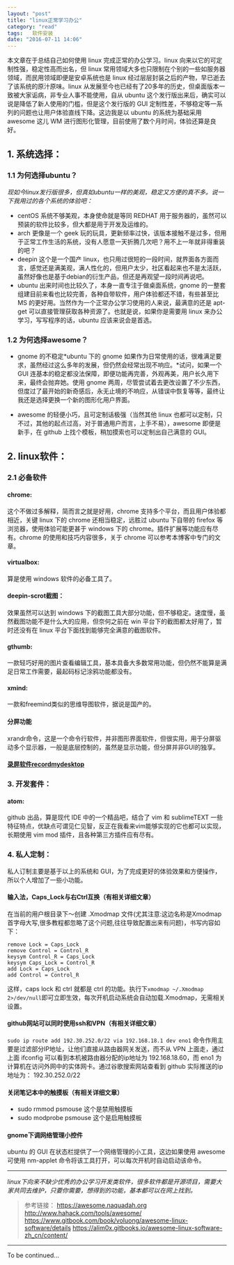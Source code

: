 ```yaml
---
layout: "post"
title: "linux正常学习办公"
category: "read"
tags:   软件安装
date: "2016-07-11 14:06"
---
```


本文章在于总结自己如何使用 linux 完成正常的办公学习。linux 向来以它的可定制性强，稳定性高而出名，但 linux 常用领域大多也只限制在个别的一些如服务器领域，而民用领域即便是安卓系统也是 linux 经过层层封装之后的产物，早已逝去了该系统的原汁原味。linux 从发展至今也已经有了20多年的历史，但桌面版本一致被大家诟病，非专业人事不能使用，自从 ubuntu 这个发行版出来后，确实可以说是降低了新人使用的门槛，但是这个发行版的 GUI 定制性差，不够稳定等一系列的问题也让用户体验直线下降。这边我是以 ubuntu 的系统为基础采用 awesome 这儿 WM 进行图形化管理，目前使用了数个月时间，体验还算是良好。


## 1. 系统选择：

### 1.1 为何选择ubuntu？

*现如今linux发行版很多，但真如ubuntu一样的美观，稳定又方便的真不多。说一下我用过的各个系统的体验吧：*

- centOS 系统不够美观，本身使命就是等同 REDHAT 用于服务器的，虽然可以预装的软件比较多，但大都是用于开发及运维的。
- arch 更像是一个 geek 玩的玩具，更新频率过快，该版本接触不是过多，但用于正常工作生活的系统，没有人愿意一天折腾几次吧？用不上一年就非得重装的吧？
- deepin 这个是一个国产 linux，也只用过很短的一段时间，就界面各方面而言，感觉还是满美观，满人性化的，但用户太少，社区看起来也不是太活跃，虽然好像也是基于debian的衍生产品，但还是再观望一段时间再说吧。
- ubuntu 出来时间也比较久了，本身一直专注于做桌面系统，gnome 的一整套组建目前来看也比较完善，各种自带软件，用户体验都还不错，有些甚至比 MS 的更好用。当然作为一个正常办公学习使用的人来说，最满意的还是 apt-get 可以直接管理获取各种资源了。也就是说，如果你是需要用 linux 来办公学习，写写程序的话，ubuntu 应该来说会是首选。

<!-- more -->



### 1.2 为何选择awesome？

- gnome 的不稳定*ubuntu 下的 gnome 如果作为日常使用的话，很难满足要求，虽然经过这么多年的发展，但仍然会经常出现不响应。*试问，如果一个 GUI 连基本的稳定都没法保障，即便功能再完善，外观再美，用户长久用下来，最终会抛弃她。使用 gnome 两周，尽管尝试着去更改设置了不少东西，但度过了最开始的新奇感后，永无止境的不响应，从错误中恢复等等，最终让我还是选择更换一个新的图形化用户界面。

- awesome 的轻便小巧，且可定制话极强（当然其他 linux 也都可以定制，只不过，其他的起点过高，对于普通用户而言，上手不易），awesome 即便是新手，在 github 上找个模板，稍加摸索也可以定制出自己满意的 GUI。



## 2. linux软件：

### 2.1 必备软件
#### chrome:
这个不做过多解释，简而言之就是好用，chrome 支持多个平台，而且用户体验都相近，关键 linux 下的 chrome 还相当稳定，远胜过 ubuntu 下自带的 firefox 等浏览器，使用体验可能更甚于 windows 下的 chrome。插件扩展等功能应有尽有。chrome 的使用和技巧内容很多，关于 chrome 可以参考本博客中专门的文章。

#### virtualbox:
算是使用 windows 软件的必备工具了。

#### deepin-scrot截图：
效果虽然可以达到 windows 下的截图工具大部分功能，但不够稳定。速度慢，虽然截图功能不是什么大的应用，但奈何之前在 win 平台下的截图都太好用了，暂时还没有在 linux 平台下面找到能够完全满意的截图软件。

#### gthumb:
一款轻巧好用的图片查看编辑工具，基本具备大多数常用功能，但仍然不能算是满足日常工作需要，最起码标记涂鸦功能都没有。

#### xmind:
一款和freemind类似的思维导图软件，据说是国产的。

#### 分屏功能
xrandr命令，这是一个命令行软件，并非图形界面软件，但很实用，用于分屏驱动多个显示器，一般是底层控制的，虽然是显示功能，但分屏并非GUI的独享。

#### [录屏软件recordmydesktop](http://jingyan.baidu.com/article/7908e85c91f834af491ad241.html)


### 3. 开发套件：

#### atom:
github 出品，算是现代 IDE 中的一个精品吧，结合了 vim 和 sublimeTEXT 一些特征特点，优缺点可谓见仁见智，反正在我看来vim能够实现的它也都可以实现，长期使用 vim mod 插件，且各种第三方插件应有尽有。


### 4. 私人定制：

私人订制主要是基于以上的系统和 GUI，为了完成更好的体验效果和方便操作，所以个人增加了一些小功能。

#### 输入法，Caps_Lock与右Ctrl互换（有相关详细文章）

在当前的用户根目录下～创建 .Xmodmap 文件(尤其注意:这边名称是Xmodmap首字母大写,很多教程都忽略了这个问题,往往导致配置出来有问题)，书写内容如下：

```
remove Lock = Caps_Lock
remove Control = Control_R
keysym Control_R = Caps_Lock
keysym Caps_Lock = Control_R
add Lock = Caps_Lock
add Control = Control_R
```

这样，caps lock 和 ctrl 就都是 ctrl 的功能。执行下`xmodmap ~/.Xmodmap  2>/dev/null`即可立即生效，每次开机启动系统会自动加载.Xmodmap，无需相关设置。


#### github网站可以同时使用ssh和VPN（有相关详细文章）

`sudo ip route add 192.30.252.0/22 via 192.168.18.1 dev eno1` 命令作用主要是过滤部分IP地址，让他们直接从路由器网关发送，而不从 VPN 上面走，通过上面 ifconfig 可以看到本机被路由器分配的ip地址为 192.168.18.60，而 eno1 为计算机在访问外网中的实体网卡。通过谷歌搜索网站查看到 github 实际推送的ip地址为： 192.30.252.0/22

#### 关闭笔记本中的触摸板（有相关详细文章）

- sudo rmmod psmouse    这个是禁用触摸板
- sudo modprobe psmouse 这个是启用触摸板

#### gnome下调网络管理小控件

ubuntu 的 GUI 在状态栏提供了一个网络管理的小工具，这边如果使用 awesome 可使用 nm-applet 命令将该工具打开，可以每次开机时自动启动该命令。


***

*linux下向来不缺少优秀的办公学习开发类软件，很多软件都是开源项目，需要大家共同去维护，只要你需要，想得到的功能，基本都可以在网上找到。*


> 参考链接：
> https://awesome.naquadah.org
> http://www.hahack.com/tools/awesome/
> https://www.gitbook.com/book/voluong/awesome-linux-software/details
> https://alim0x.gitbooks.io/awesome-linux-software-zh_cn/content/

















***
To be continued...
